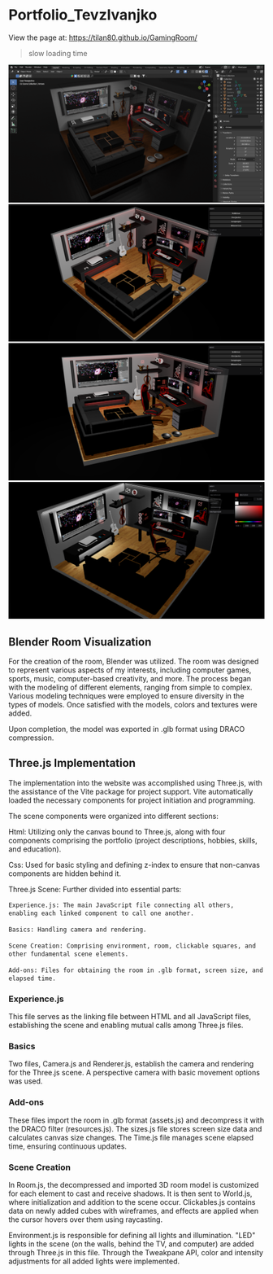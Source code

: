 # Portfolio_TevzIvanjko

View the page at:
https://tilan80.github.io/GamingRoom/
>slow loading time

![Blender room](/Examples/Blender.png)
![View1](/Examples/View1.png)
![View2](/Examples/view2.png)
![View3](/Examples/view3.png)
 
## Blender Room Visualization
For the creation of the room, Blender was utilized. The room was designed to represent various aspects of my interests, including computer games, sports, music, computer-based creativity, and more. The process began with the modeling of different elements, ranging from simple to complex. Various modeling techniques were employed to ensure diversity in the types of models. Once satisfied with the models, colors and textures were added.

Upon completion, the model was exported in .glb format using DRACO compression.

## Three.js Implementation
The implementation into the website was accomplished using Three.js, with the assistance of the Vite package for project support. Vite automatically loaded the necessary components for project initiation and programming.

The scene components were organized into different sections:

Html: Utilizing only the canvas bound to Three.js, along with four components comprising the portfolio (project descriptions, hobbies, skills, and education).

Css: Used for basic styling and defining z-index to ensure that non-canvas components are hidden behind it.

Three.js Scene: Further divided into essential parts:
```
Experience.js: The main JavaScript file connecting all others, enabling each linked component to call one another.

Basics: Handling camera and rendering.

Scene Creation: Comprising environment, room, clickable squares, and other fundamental scene elements.

Add-ons: Files for obtaining the room in .glb format, screen size, and elapsed time.
```

### Experience.js
This file serves as the linking file between HTML and all JavaScript files, establishing the scene and enabling mutual calls among Three.js files.

### Basics
Two files, Camera.js and Renderer.js, establish the camera and rendering for the Three.js scene. A perspective camera with basic movement options was used.

### Add-ons
These files import the room in .glb format (assets.js) and decompress it with the DRACO filter (resources.js). The sizes.js file stores screen size data and calculates canvas size changes. The Time.js file manages scene elapsed time, ensuring continuous updates.

### Scene Creation
In Room.js, the decompressed and imported 3D room model is customized for each element to cast and receive shadows. It is then sent to World.js, where initialization and addition to the scene occur. Clickables.js contains data on newly added cubes with wireframes, and effects are applied when the cursor hovers over them using raycasting.

Environment.js is responsible for defining all lights and illumination. "LED" lights in the scene (on the walls, behind the TV, and computer) are added through Three.js in this file. Through the Tweakpane API, color and intensity adjustments for all added lights were implemented.
